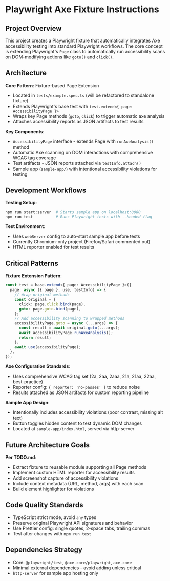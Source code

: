 # Playwright Axe Fixture Instructions

## Project Overview

This project creates a Playwright fixture that automatically integrates Axe accessibility testing into standard Playwright workflows. The core concept is extending Playwright's `Page` class to automatically run accessibility scans on DOM-modifying actions like `goto()` and `click()`.

## Architecture

**Core Pattern**: Fixture-based Page Extension

- Located in `tests/example.spec.ts` (will be refactored to standalone fixture)
- Extends Playwright's base test with `test.extend<{ page: AccessibilityPage }>`
- Wraps key Page methods (`goto`, `click`) to trigger automatic axe analysis
- Attaches accessibility reports as JSON artifacts to test results

**Key Components**:

- `AccessibilityPage` interface - extends Page with `runAxeAnalysis()` method
- Automatic Axe scanning on DOM interactions with comprehensive WCAG tag coverage
- Test artifacts - JSON reports attached via `testInfo.attach()`
- Sample app (`sample-app/`) with intentional accessibility violations for testing

## Development Workflows

**Testing Setup**:

```bash
npm run start:server  # Starts sample app on localhost:8080
npm run test          # Runs Playwright tests with --headed flag
```

**Test Environment**:

- Uses `webServer` config to auto-start sample app before tests
- Currently Chromium-only project (Firefox/Safari commented out)
- HTML reporter enabled for test results

## Critical Patterns

**Fixture Extension Pattern**:

```typescript
const test = base.extend<{ page: AccessibilityPage }>({
  page: async ({ page }, use, testInfo) => {
    // Wrap original methods
    const original = {
      click: page.click.bind(page),
      goto: page.goto.bind(page),
    };
    // Add accessibility scanning to wrapped methods
    accessibilityPage.goto = async (...args) => {
      const result = await original.goto(...args);
      await accessibilityPage.runAxeAnalysis();
      return result;
    };
    await use(accessibilityPage);
  },
});
```

**Axe Configuration Standards**:

- Uses comprehensive WCAG tag set (2a, 2aa, 2aaa, 21a, 21aa, 22aa, best-practice)
- Reporter config: `{ reporter: 'no-passes' }` to reduce noise
- Results attached as JSON artifacts for custom reporting pipeline

**Sample App Design**:

- Intentionally includes accessibility violations (poor contrast, missing alt text)
- Button toggles hidden content to test dynamic DOM changes
- Located at `sample-app/index.html`, served via http-server

## Future Architecture Goals

**Per TODO.md**:

- Extract fixture to reusable module supporting all Page methods
- Implement custom HTML reporter for accessibility results
- Add screenshot capture of accessibility violations
- Include context metadata (URL, method, args) with each scan
- Build element highlighter for violations

## Code Quality Standards

- TypeScript strict mode, avoid `any` types
- Preserve original Playwright API signatures and behavior
- Use Prettier config: single quotes, 2-space tabs, trailing commas
- Test after changes with `npm run test`

## Dependencies Strategy

- Core: `@playwright/test`, `@axe-core/playwright`, `axe-core`
- Minimal external dependencies - avoid adding unless critical
- `http-server` for sample app hosting only
